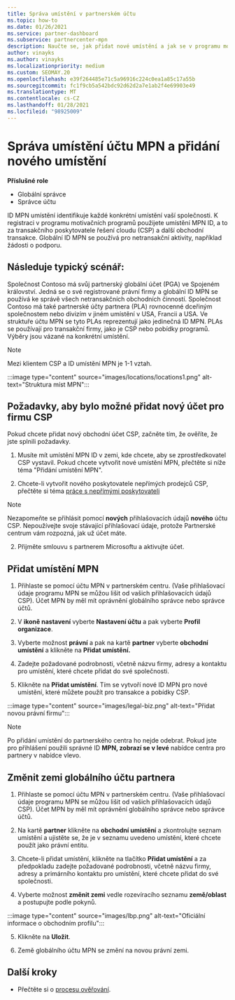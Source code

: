 ```yaml
---
title: Správa umístění v partnerském účtu
ms.topic: how-to
ms.date: 01/26/2021
ms.service: partner-dashboard
ms.subservice: partnercenter-mpn
description: Naučte se, jak přidat nové umístění a jak se v programu motivačních programů, v obchodních předplatných, předplatných a dalších transakcích používá umístění MPN ID.
author: vinayks
ms.author: vinayks
ms.localizationpriority: medium
ms.custom: SEOMAY.20
ms.openlocfilehash: e39f264485e71c5a96916c224c0ea1a85c17a55b
ms.sourcegitcommit: fc1f9cb5a542bdc92d62d2a7e1ab2f4e69903e49
ms.translationtype: MT
ms.contentlocale: cs-CZ
ms.lasthandoff: 01/28/2021
ms.locfileid: "98925009"
---
```

# <a name="manage-your-mpn-account-locations-and-add-a-new-location"></a>Správa umístění účtu MPN a přidání nového umístění


**Příslušné role**

- Globální správce
- Správce účtu

ID MPN umístění identifikuje každé konkrétní umístění vaší společnosti. K registraci v programu motivačních programů použijete umístění MPN ID, a to za transakčního poskytovatele řešení cloudu (CSP) a další obchodní transakce. Globální ID MPN se používá pro netransakční aktivity, například žádosti o podporu.

## <a name="the-following-is-a-typical-scenario"></a>Následuje typický scénář:

Společnost Contoso má svůj partnerský globální účet (PGA) ve Spojeném království. Jedná se o své registrované právní firmy a globální ID MPN se používá ke správě všech netransakčních obchodních činností. Společnost Contoso má také partnerské účty partnera (PLA) rovnocenné dceřiným společnostem nebo divizím v jiném umístění v USA, Francii a USA. Ve struktuře účtu MPN se tyto PLAs reprezentují jako jedinečná ID MPN. PLAs se používají pro transakční firmy, jako je CSP nebo pobídky programů. Výběry jsou vázané na konkrétní umístění. 

>[!NOTE]
>Mezi klientem CSP a ID umístění MPN je 1-1 vztah.

:::image type="content" source="images/locations/locations1.png" alt-text="Struktura míst MPN":::

## <a name="prerequisites-in-order-to-add-a-new-account-for-a-csp-business"></a>Požadavky, aby bylo možné přidat nový účet pro firmu CSP

Pokud chcete přidat nový obchodní účet CSP, začněte tím, že ověříte, že jste splnili požadavky.

1. Musíte mít umístění MPN ID v zemi, kde chcete, aby se zprostředkovatel CSP vystavil. Pokud chcete vytvořit nové umístění MPN, přečtěte si níže téma "Přidání umístění MPN".
  
1. Chcete-li vytvořit nového poskytovatele nepřímých prodejců CSP, přečtěte si téma [práce s nepřímými poskytovateli](indirect-reseller-tasks-in-partner-center.md#get-started) 

>[!NOTE] 
 >Nezapomeňte se přihlásit pomocí **nových** přihlašovacích údajů **nového** účtu CSP. Nepoužívejte svoje stávající přihlašovací údaje, protože Partnerské centrum vám rozpozná, jak už účet máte.

2. Přijměte smlouvu s partnerem Microsoftu a aktivujte účet.

## <a name="add-an-mpn-location"></a>Přidat umístění MPN

1. Přihlaste se pomocí účtu MPN v partnerském centru. (Vaše přihlašovací údaje programu MPN se můžou lišit od vašich přihlašovacích údajů CSP). Účet MPN by měl mít oprávnění globálního správce nebo správce účtů. 

1. V **ikoně nastavení** vyberte **Nastavení účtu** a pak vyberte **Profil organizace**.

2. Vyberte možnost **právní** a pak na kartě **partner** vyberte **obchodní umístění** a klikněte na **Přidat umístění.**

3. Zadejte požadované podrobnosti, včetně názvu firmy, adresy a kontaktu pro umístění, které chcete přidat do své společnosti.
 
1. Klikněte na **Přidat umístění**. Tím se vytvoří nové ID MPN pro nové umístění, které můžete použít pro transakce a pobídky CSP.

:::image type="content" source="images/legal-biz.png" alt-text="Přidat novou právní firmu":::

> [!NOTE]
> Po přidání umístění do partnerského centra ho nejde odebrat. Pokud jste pro přihlášení použili správné ID **MPN, zobrazí se v levé** nabídce centra pro partnery v nabídce vlevo.

## <a name="change-country-of-partner-global-account"></a>Změnit zemi globálního účtu partnera 

1. Přihlaste se pomocí účtu MPN v partnerském centru. (Vaše přihlašovací údaje programu MPN se můžou lišit od vašich přihlašovacích údajů CSP). Účet MPN by měl mít oprávnění globálního správce nebo správce účtů. 

2. Na kartě **partner** klikněte na **obchodní umístění** a zkontrolujte seznam umístění a ujistěte se, že je v seznamu uvedeno umístění, které chcete použít jako právní entitu. 
 
1. Chcete-li přidat umístění, klikněte na tlačítko **Přidat umístění** a za předpokladu zadejte požadované podrobnosti, včetně názvu firmy, adresy a primárního kontaktu pro umístění, které chcete přidat do své společnosti. 
 
1. Vyberte možnost **změnit zemi** vedle rozevíracího seznamu **země/oblast** a postupujte podle pokynů. 

:::image type="content" source="images/lbp.png" alt-text="Oficiální informace o obchodním profilu":::

5. Klikněte na **Uložit**.

6. Země globálního účtu MPN se změní na novou právní zemi.
  
## <a name="next-steps"></a>Další kroky

- Přečtěte si o [procesu ověřování](verification-responses.md).
